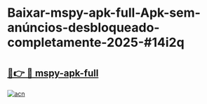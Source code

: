 # Baixar-mspy-apk-full-Apk-sem-anúncios-desbloqueado-completamente-2025-#14i2q

# <h2><a href="https://ainizakaria.my?title=mspy-apk-full&ref=24M">🔗👉 🔴 mspy-apk-full</a></h2>

[![acn](https://github.com/user-attachments/assets/0f9c940e-d8b0-45ae-aac7-cd30a18b3e1c)](https://ainizakaria.my?title=mspy-apk-full&ref=24M)

